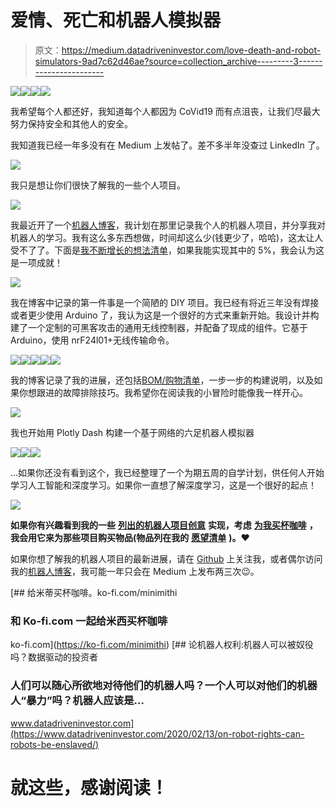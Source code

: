 # 爱情、死亡和机器人模拟器

> 原文：<https://medium.datadriveninvestor.com/love-death-and-robot-simulators-9ad7c62d46ae?source=collection_archive---------3----------------------->

![](img/0a586f8ab4e7436affe09c5bd58a28d6.png)![](img/44d44e91611a35f7564ce84061fdc0cc.png)![](img/9862aabe3c41325d6444860190b5d062.png)![](img/7355a3e52b9ba51426f9b15b53964ebf.png)

我希望每个人都还好，我知道每个人都因为 CoVid19 而有点沮丧，让我们尽最大努力保持安全和其他人的安全。

我知道我已经一年多没有在 Medium 上发帖了。差不多半年没查过 LinkedIn 了。

![](img/b7c014dbb307a45dec6beffb760e38f8.png)

我只是想让你们很快了解我的一些个人项目。

![](img/ce81631270ec9412ca97fb833a9486c6.png)

我最近开了一个[机器人博客](https://mithi.github.io/robotics-blog/)，我计划在那里记录我个人的机器人项目，并分享我对机器人的学习。我有这么多东西想做，时间却这么少(钱更少了，哈哈)，这太让人受不了了。下面是[我不断增长的想法清单](https://mithi.github.io/robotics-blog/ideas/)，如果我能实现其中的 5%，我会认为这是一项成就！

![](img/388c94dee92ba23692ef3991b55ead99.png)

我在博客中记录的第一件事是一个简陋的 DIY 项目。我已经有将近三年没有焊接或者更少使用 Arduino 了，我认为这是一个很好的方式来重新开始。我设计并构建了一个定制的可黑客攻击的通用无线控制器，并配备了现成的组件。它基于 Arduino，使用 nrF24l01+无线传输命令。

![](img/933d8175787088412990a170c6e7aa0d.png)![](img/d1fb877fc75df346f86dbe839605814d.png)![](img/b6aedd908558b533d1d944351e27545f.png)![](img/221873139efd37c8e58e4139bdefee07.png)![](img/da6dfd27c8751141f32dd35c549e24cf.png)

我的博客记录了我的进展，还包括[BOM/购物清单](https://mithi.github.io/robotics-blog/blog/bossy/02-bill-of-materials/)，一步一步的构建说明，以及如果你想跟进的故障排除技巧。我希望你在阅读我的小冒险时能像我一样开心。

![](img/893d8cf7277300c80224453d07a83cb4.png)

我也开始用 Plotly Dash 构建一个基于网络的六足机器人模拟器

![](img/2548ce51b5c8c78788cf19e11e46b1e3.png)![](img/9f4efbf7cac5ab2426791373f3166747.png)![](img/456012614d2b9e844326c992ada93e25.png)

…如果你还没有看到这个，我已经整理了一个为期五周的自学计划，供任何人开始学习人工智能和深度学习。如果你一直想了解深度学习，这是一个很好的起点！

![](img/c5091a64027e775d756c83c11edac333.png)

**如果你有兴趣看到我的一些** [**列出的机器人项目创意**](https://mithi.github.io/robotics-blog/ideas/) **实现，考虑** [**为我买杯咖啡**](https://ko-fi.com/minimithi) **，我会用它来为那些项目购买物品(物品列在我的** [**愿望清单**](https://mithi.github.io/robotics-blog/wish-list/) **)。❤️**

如果你想了解我的机器人项目的最新进展，请在 [Github](https://github.com/mithi) 上关注我，或者偶尔访问我的[机器人博客](https://mithi.github.io/robotics-blog/)，我可能一年只会在 Medium 上发布两三次😉。

[](https://ko-fi.com/minimithi) [## 给米蒂买杯咖啡。ko-fi.com/minimithi

### 和 Ko-fi.com 一起给米西买杯咖啡

ko-fi.com](https://ko-fi.com/minimithi) [](https://www.datadriveninvestor.com/2020/02/13/on-robot-rights-can-robots-be-enslaved/) [## 论机器人权利:机器人可以被奴役吗？数据驱动的投资者

### 人们可以随心所欲地对待他们的机器人吗？一个人可以对他们的机器人“暴力”吗？机器人应该是…

www.datadriveninvestor.com](https://www.datadriveninvestor.com/2020/02/13/on-robot-rights-can-robots-be-enslaved/) 

# **就这些，感谢阅读！**